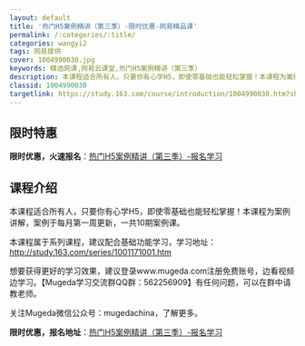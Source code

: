 ```yaml
---
layout: default
title: '热门H5案例精讲（第三季）-限时优惠-网易精品课'
permalink: /:categories/:title/
categories: wangyi2
tags: 网易提供
cover: 1004990030.jpg
keywords: 精选网课,网易云课堂,热门H5案例精讲（第三季）
description: 本课程适合所有人，只要你有心学H5，即使零基础也能轻松掌握！本课程为案例讲解，案例于每月第一周更新，一共10期案例课。本
classid: 1004990030
targetlink: https://study.163.com/course/introduction/1004990030.htm?share=1&shareId=1025206652&utm_campaign=share&utm_medium=iphoneShare&utm_source=&utm_u=1025206652
---
```


## 限时特惠

**限时优惠，火速报名**：[热门H5案例精讲（第三季）-报名学习](https://study.163.com/course/introduction/1004990030.htm?share=1&shareId=1025206652&utm_campaign=share&utm_medium=iphoneShare&utm_source=&utm_u=1025206652)

## 课程介绍

本课程适合所有人，只要你有心学H5，即使零基础也能轻松掌握！本课程为案例讲解，案例于每月第一周更新，一共10期案例课。



本课程属于系列课程，建议配合基础功能学习，学习地址：http://study.163.com/series/1001171001.htm



想要获得更好的学习效果，建议登录www.mugeda.com注册免费账号，边看视频边学习。【Mugeda学习交流群QQ群：562256909】有任何问题，可以在群中请教老师。



关注Mugeda微信公众号：mugedachina，了解更多。

**限时优惠，报名地址**：[热门H5案例精讲（第三季）-报名学习](https://study.163.com/course/introduction/1004990030.htm?share=1&shareId=1025206652&utm_campaign=share&utm_medium=iphoneShare&utm_source=&utm_u=1025206652)

